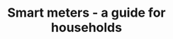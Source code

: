 ---
layout: link
link_url: https://www.gov.uk/guidance/smart-meters-how-they-work
title: Smart meters - a guide for households
source: UK Government
card: Use smart meters
petal: 
task: 
---